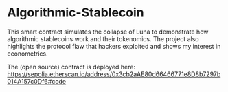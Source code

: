 # Algorithmic-Stablecoin

This smart contract simulates the collapse of Luna to demonstrate how algorithmic stablecoins work and their tokenomics. The project also highlights the protocol flaw that hackers exploited and shows my interest in econometrics.


The (open source) contract is deployed here:
https://sepolia.etherscan.io/address/0x3cb2aAE80d66466771e8D8b7297b014A157c0Df6#code
